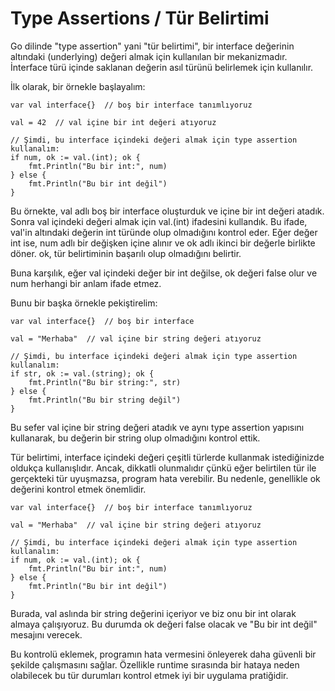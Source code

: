 # Type Assertions / Tür Belirtimi

Go dilinde "type assertion" yani "tür belirtimi", bir interface değerinin altındaki (underlying) değeri almak için kullanılan bir mekanizmadır. İnterface türü içinde saklanan değerin asıl türünü belirlemek için kullanılır.

İlk olarak, bir örnekle başlayalım:

```
var val interface{}  // boş bir interface tanımlıyoruz

val = 42  // val içine bir int değeri atıyoruz

// Şimdi, bu interface içindeki değeri almak için type assertion kullanalım:
if num, ok := val.(int); ok {
    fmt.Println("Bu bir int:", num)
} else {
    fmt.Println("Bu bir int değil")
}
```

Bu örnekte, val adlı boş bir interface oluşturduk ve içine bir int değeri atadık. Sonra val içindeki değeri almak için val.(int) ifadesini kullandık. Bu ifade, val'in altındaki değerin int türünde olup olmadığını kontrol eder. Eğer değer int ise, num adlı bir değişken içine alınır ve ok adlı ikinci bir değerle birlikte döner. ok, tür belirtiminin başarılı olup olmadığını belirtir.

Buna karşılık, eğer val içindeki değer bir int değilse, ok değeri false olur ve num herhangi bir anlam ifade etmez.

Bunu bir başka örnekle pekiştirelim:

```
var val interface{}  // boş bir interface

val = "Merhaba"  // val içine bir string değeri atıyoruz

// Şimdi, bu interface içindeki değeri almak için type assertion kullanalım:
if str, ok := val.(string); ok {
    fmt.Println("Bu bir string:", str)
} else {
    fmt.Println("Bu bir string değil")
}
```

Bu sefer val içine bir string değeri atadık ve aynı type assertion yapısını kullanarak, bu değerin bir string olup olmadığını kontrol ettik.

Tür belirtimi, interface içindeki değeri çeşitli türlerde kullanmak istediğinizde oldukça kullanışlıdır. Ancak, dikkatli olunmalıdır çünkü eğer belirtilen tür ile gerçekteki tür uyuşmazsa, program hata verebilir. Bu nedenle, genellikle ok değerini kontrol etmek önemlidir.

```
var val interface{}  // boş bir interface tanımlıyoruz

val = "Merhaba"  // val içine bir string değeri atıyoruz

// Şimdi, bu interface içindeki değeri almak için type assertion kullanalım:
if num, ok := val.(int); ok {
    fmt.Println("Bu bir int:", num)
} else {
    fmt.Println("Bu bir int değil")
}
```

Burada, val aslında bir string değerini içeriyor ve biz onu bir int olarak almaya çalışıyoruz. Bu durumda ok değeri false olacak ve "Bu bir int değil" mesajını verecek.

Bu kontrolü eklemek, programın hata vermesini önleyerek daha güvenli bir şekilde çalışmasını sağlar. Özellikle runtime sırasında bir hataya neden olabilecek bu tür durumları kontrol etmek iyi bir uygulama pratiğidir.